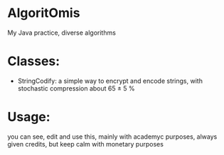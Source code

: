 # AlgoritOmis
My Java practice, diverse algorithms

# Classes:
* StringCodify: a simple way to encrypt and encode strings, with stochastic compression about 65 ± 5 %

# Usage:
you can see, edit and use this, mainly with academyc purposes, always given credits, but keep calm with monetary purposes
